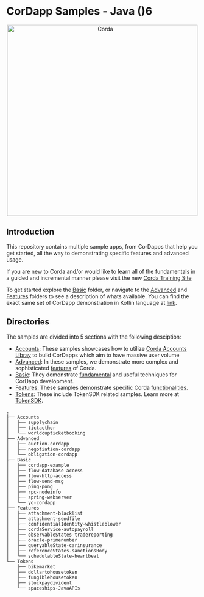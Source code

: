 # CorDapp Samples - Java ()6
<p align="center">
  <img src="https://www.corda.net/wp-content/uploads/2016/11/fg005_corda_b.png" alt="Corda" width="500">
</p>

## Introduction
This repository contains multiple sample apps, from CorDapps that help you get started, all the way to demonstrating specific features and advanced usage.

If you are new to Corda and/or would like to learn all of the fundamentals in a guided and incremental manner please visit the new 
[Corda Training Site](https://training.corda.net)

To get started explore the [Basic](./Basic) folder, or navigate to the [Advanced](./Advanced) and [Features](./Features) folders to see a description of whats available. You can find the exact same set of CorDapp demonstration in Kotlin language at [link](https://github.com/corda/samples-kotlin).

## Directories
The samples are divided into 5 sections with the following desciption:

* [Accounts](./Accounts): These samples showcases how to utilize [Corda Accounts Libray](https://training.corda.net/libraries/accounts-lib/) to build CorDapps which aim to have massive user volume
* [Advanced](./Advanced): In these samples, we demonstrate more complex and sophisticated [features](https://training.corda.net/corda-details/introduction/) of Corda. 
* [Basic](./Basic): They demonstrate [fundamental](https://training.corda.net/key-concepts/concepts/) and useful techniques for CorDapp development. 
* [Features](./Features): These samples demonstrate specific Corda [functionalities](https://training.corda.net/corda-details/introduction/). 
* [Tokens](./Tokens): These include TokenSDK related samples. Learn more at [TokenSDK](https://training.corda.net/libraries/tokens-sdk/). 



```
.
├── Accounts
│   ├── supplychain
│   ├── tictacthor
│   └── worldcupticketbooking
├── Advanced
│   ├── auction-cordapp
│   ├── negotiation-cordapp
│   └── obligation-cordapp
├── Basic
│   ├── cordapp-example
│   ├── flow-database-access
│   ├── flow-http-access
│   ├── flow-send-msg
│   ├── ping-pong
│   ├── rpc-nodeinfo
│   ├── spring-webserver
│   └── yo-cordapp
├── Features
│   ├── attachment-blacklist
│   ├── attachment-sendfile
│   ├── confidentialIdentity-whistleblower
│   ├── cordaService-autopayroll
│   ├── observableStates-tradereporting
│   ├── oracle-primenumber
│   ├── queryableState-carinsurance
│   ├── referenceStates-sanctionsBody
│   └── schedulableState-heartbeat
└── Tokens
    ├── bikemarket
    ├── dollartohousetoken
    ├── fungiblehousetoken
    ├── stockpaydivident
    └── spaceships-JavaAPIs
```
